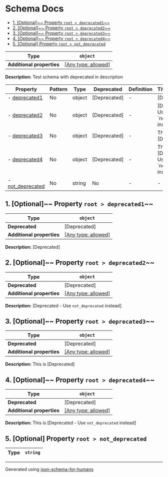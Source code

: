# Schema Docs

- [1. [Optional]~~ Property `root > deprecated1`~~](#deprecated1)
- [2. [Optional]~~ Property `root > deprecated2`~~](#deprecated2)
- [3. [Optional]~~ Property `root > deprecated3`~~](#deprecated3)
- [4. [Optional]~~ Property `root > deprecated4`~~](#deprecated4)
- [5. [Optional] Property `root > not_deprecated`](#not_deprecated)

| Type                      | `object`                                                                  |
| ------------------------- | ------------------------------------------------------------------------- |
| **Additional properties** | [[Any type: allowed]](# "Additional Properties of any type are allowed.") |

**Description:** Test schema with deprecated in description

| Property                             | Pattern | Type   | Deprecated   | Definition | Title/Description                                     |
| ------------------------------------ | ------- | ------ | ------------ | ---------- | ----------------------------------------------------- |
| - [deprecated1](#deprecated1 )       | No      | object | [Deprecated] | -          | [Deprecated]                                          |
| - [deprecated2](#deprecated2 )       | No      | object | [Deprecated] | -          | [Deprecated - Use \`not_deprecated\` instead]         |
| - [deprecated3](#deprecated3 )       | No      | object | [Deprecated] | -          | This is [Deprecated]                                  |
| - [deprecated4](#deprecated4 )       | No      | object | [Deprecated] | -          | This is [Deprecated - Use \`not_deprecated\` instead] |
| - [not_deprecated](#not_deprecated ) | No      | string | No           | -          | -                                                     |

## <a name="deprecated1"></a>1. [Optional]~~ Property `root > deprecated1`~~

| Type                      | `object`                                                                  |
| ------------------------- | ------------------------------------------------------------------------- |
| **Deprecated**            | [Deprecated]                                                              |
| **Additional properties** | [[Any type: allowed]](# "Additional Properties of any type are allowed.") |

**Description:** [Deprecated]

## <a name="deprecated2"></a>2. [Optional]~~ Property `root > deprecated2`~~

| Type                      | `object`                                                                  |
| ------------------------- | ------------------------------------------------------------------------- |
| **Deprecated**            | [Deprecated]                                                              |
| **Additional properties** | [[Any type: allowed]](# "Additional Properties of any type are allowed.") |

**Description:** [Deprecated - Use `not_deprecated` instead]

## <a name="deprecated3"></a>3. [Optional]~~ Property `root > deprecated3`~~

| Type                      | `object`                                                                  |
| ------------------------- | ------------------------------------------------------------------------- |
| **Deprecated**            | [Deprecated]                                                              |
| **Additional properties** | [[Any type: allowed]](# "Additional Properties of any type are allowed.") |

**Description:** This is [Deprecated]

## <a name="deprecated4"></a>4. [Optional]~~ Property `root > deprecated4`~~

| Type                      | `object`                                                                  |
| ------------------------- | ------------------------------------------------------------------------- |
| **Deprecated**            | [Deprecated]                                                              |
| **Additional properties** | [[Any type: allowed]](# "Additional Properties of any type are allowed.") |

**Description:** This is [Deprecated - Use `not_deprecated` instead]

## <a name="not_deprecated"></a>5. [Optional] Property `root > not_deprecated`

| Type | `string` |
| ---- | -------- |

----------------------------------------------------------------------------------------------------------------------------
Generated using [json-schema-for-humans](https://github.com/coveooss/json-schema-for-humans)
